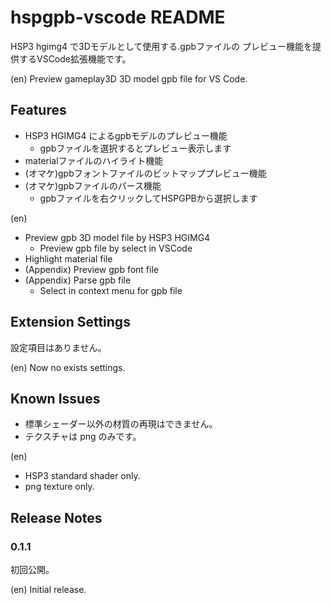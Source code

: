 # hspgpb-vscode README

HSP3 hgimg4 で3Dモデルとして使用する.gpbファイルの
プレビュー機能を提供するVSCode拡張機能です。

(en) Preview gameplay3D 3D model gpb file for VS Code.

## Features

- HSP3 HGIMG4 によるgpbモデルのプレビュー機能
   - gpbファイルを選択するとプレビュー表示します
- materialファイルのハイライト機能
- (オマケ)gpbフォントファイルのビットマッププレビュー機能
- (オマケ)gpbファイルのパース機能
   - gpbファイルを右クリックしてHSPGPBから選択します

(en)
- Preview gpb 3D model file by HSP3 HGIMG4
   - Preview gpb file by select in VSCode
- Highlight material file
- (Appendix) Preview gpb font file
- (Appendix) Parse gpb file
   - Select in context menu for gpb file

## Extension Settings

設定項目はありません。

(en) Now no exists settings.

## Known Issues

- 標準シェーダー以外の材質の再現はできません。
- テクスチャは png のみです。

(en)  
- HSP3 standard shader only.
- png texture only.


## Release Notes

### 0.1.1

初回公開。

(en) Initial release.

